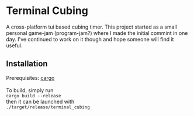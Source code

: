 # Terminal Cubing
A cross-platform tui based cubing timer.
This project started as a small personal game-jam (program-jam?) where I made the initial commint in one day. I've continued to work on it though and hope someone will find it useful.

## Installation 
Prerequisites: [cargo](https://www.rust-lang.org/tools/install)\
\
To build, simply run\
`cargo build --release`\
then it can be launched with\
`./target/release/terminal_cubing `
